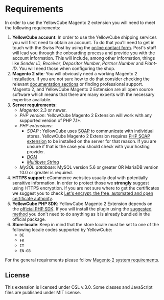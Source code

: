 # Requirements

In order to use the YellowCube Magento 2 extension you will need to meet the following requirements:

1. **YellowCube account**: In order to use the YellowCube shipping services you will first need to obtain an account. To do that you'll need to get in touch with the Swiss Post by using the [online contact form](https://www.post.ch/en/business-solutions/logistics-and-warehousing/yellowcube/yellowcube-contact-form). Post's staff will lead you through the onboarding process and provide you with the account information. This will include, among other information, things like _Sender ID_, _Receiver_, _Depositor Number_, _Partner Number_ and _Plant-ID_. You will need those when configuring the shop.
2. **Magento 2 site**_:_ You will obviously need a working Magento 2 installation. If you are not sure how to do that consider checking the relevant [documentation sections](https://devdocs.magento.com/guides/v2.3/install-gde/install-quick-ref.html) or finding professional support. Magento 2, and YellowCube Magento 2 Extension are all open source software which means that there are many experts with the necessary expertise available.
3. **Server requirements**:
   * _Magento:_ 2.3 or newer.
   * _PHP version_: YellowCube Magento 2 Extension will work with any supported version of PHP 7.1+.
   * _PHP extensions_:
     * _SOAP_ : YellowCube uses [SOAP](https://en.wikipedia.org/wiki/SOAP) to communicate with individual stores. YellowCube Magento 2 Extension requires [PHP SOAP extension](http://php.net/manual/en/book.soap.php) to be installed on the server for that reason. If you are unsure if that is the case you should check with your hosting provider.
     * [_DOM_](https://www.php.net/manual/en/intro.dom.php)
     * [_Multibyte String_](https://www.php.net/manual/en/book.mbstring.php)
   * _MySQL database_: MySQL version 5.6 or greater OR MariaDB version 10.0 or greater is required.
4. **HTTPS support**: eCommerce websites usually deal with potentially sensitive information. In order to protect those we **strongly** suggest using HTTPS encryption. If you are not sure where to get the certificates we suggest you to check [Let's encrypt, the free, automated and open certificate authority](https://letsencrypt.org/).
5. **YellowCube PHP SDK**: YellowCube Magento 2 Extension depends on the [official PHP SDK](https://github.com/swisspost-yellowcube/yellowcube-php). If you will install the plugin using the [suggested method](installation.md) you don't need to do anything as it is already bundled in the official package.
6. **Store locale**: Keep in mind that the store locale must be set to one of the following locale codes supported by YellowCube:
   * `DE`
   * `FR`
   * `IT`
   * `EN-GB`

For the general requirements please follow [Magento 2 system requirements](https://devdocs.magento.com/guides/v2.3/install-gde/system-requirements-tech.html).

## License

This extension is licensed under OSL v.3.0. Some classes and JavaScript files are published under MIT license.
